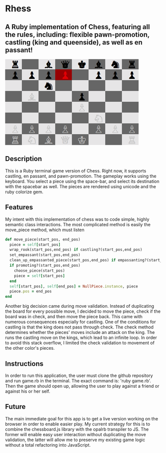 # Rhess

## A Ruby implementation of Chess, featuring all the rules, including: flexible pawn-promotion, castling (king and queenside), as well as en passant!

![Demo Image](https://github.com/rictorlome/rhess/blob/master/rhess_screenshot.png)

## Description

This is a Ruby terminal game version of Chess. Right now, it supports castling, en passant, and pawn-promotion. The gameplay works using the keyboard. You select a piece using the space-bar, and select its destination with the spacebar as well. The pieces are rendered using unicode and the ruby colorize gem.

## Features

My intent with this implementation of chess was to code simple, highly semantic class interactions. The most complicated method is easily the move_piece method, which must listen

``` ruby
def move_piece(start_pos, end_pos)
  piece = self[start_pos]
  wrap_rook(start_pos,end_pos) if castling?(start_pos,end_pos)
  set_empassant(start_pos,end_pos)
  clean_up_empassanted_piece(start_pos,end_pos) if empassanting?(start_pos,end_pos)
  if promoting?(start_pos,end_pos)
    choose_piece(start_pos)
    piece = self[start_pos]
  end
  self[start_pos], self[end_pos] = NullPiece.instance, piece
  piece.pos = end_pos
end
```

Another big decision came during move validation. Instead of duplicating the board for every possible move, I decided to move the piece, check if the board was in check, and then move the piece back. This came with numerous consequences especially for castling. One of the conditions for castling is that the king does not pass through check. The check method determines whether the pieces' moves include an attack on the king. The runs the castling move on the kings, which lead to an infinite loop. In order to avoid this stack overflow, I limited the check validation to movement of the other color's pieces.

## Instructions

In order to run this application, the user must clone the github repository and run game.rb in the terminal.
The exact command is: 'ruby game.rb'. Then the game should open up, allowing the user to play against a friend or against his or her self.

## Future

The main immediate goal for this app is to get a live version working on the browser in order to enable easier play. My current strategy for this is to combine the chessboard.js library with the opalrb transpiler to JS. The former will enable easy user interaction without duplicating the move validation, the latter will allow me to preserve my existing game logic without a total refactoring into JavaScript.
